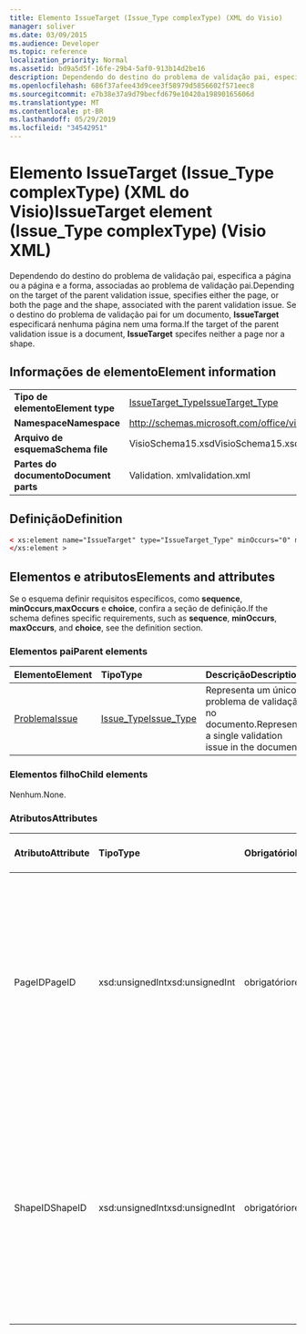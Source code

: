 ```yaml
---
title: Elemento IssueTarget (Issue_Type complexType) (XML do Visio)
manager: soliver
ms.date: 03/09/2015
ms.audience: Developer
ms.topic: reference
localization_priority: Normal
ms.assetid: bd9a5d5f-16fe-29b4-5af0-913b14d2be16
description: Dependendo do destino do problema de validação pai, especifica a página ou a página e a forma, associadas ao problema de validação pai. Se o destino do problema de validação pai for um documento, IssueTarget especificará nenhuma página nem uma forma.
ms.openlocfilehash: 686f37afee43d9cee3f58979d5856602f571eec8
ms.sourcegitcommit: e7b38e37a9d79becfd679e10420a19890165606d
ms.translationtype: MT
ms.contentlocale: pt-BR
ms.lasthandoff: 05/29/2019
ms.locfileid: "34542951"
---
```

# <a name="issuetarget-element-issuetype-complextype-visio-xml"></a><span data-ttu-id="85cb5-104">Elemento IssueTarget (Issue_Type complexType) (XML do Visio)</span><span class="sxs-lookup"><span data-stu-id="85cb5-104">IssueTarget element (Issue_Type complexType) (Visio XML)</span></span>

<span data-ttu-id="85cb5-105">Dependendo do destino do problema de validação pai, especifica a página ou a página e a forma, associadas ao problema de validação pai.</span><span class="sxs-lookup"><span data-stu-id="85cb5-105">Depending on the target of the parent validation issue, specifies either the page, or both the page and the shape, associated with the parent validation issue.</span></span> <span data-ttu-id="85cb5-106">Se o destino do problema de validação pai for um documento, **IssueTarget** especificará nenhuma página nem uma forma.</span><span class="sxs-lookup"><span data-stu-id="85cb5-106">If the target of the parent validation issue is a document, **IssueTarget** specifes neither a page nor a shape.</span></span> 
  
## <a name="element-information"></a><span data-ttu-id="85cb5-107">Informações de elemento</span><span class="sxs-lookup"><span data-stu-id="85cb5-107">Element information</span></span>

|||
|:-----|:-----|
|<span data-ttu-id="85cb5-108">**Tipo de elemento**</span><span class="sxs-lookup"><span data-stu-id="85cb5-108">**Element type**</span></span> <br/> |[<span data-ttu-id="85cb5-109">IssueTarget_Type</span><span class="sxs-lookup"><span data-stu-id="85cb5-109">IssueTarget_Type</span></span>](issuetarget_type-complextypevisio-xml.md) <br/> |
|<span data-ttu-id="85cb5-110">**Namespace**</span><span class="sxs-lookup"><span data-stu-id="85cb5-110">**Namespace**</span></span> <br/> |http://schemas.microsoft.com/office/visio/2012/main  <br/> |
|<span data-ttu-id="85cb5-111">**Arquivo de esquema**</span><span class="sxs-lookup"><span data-stu-id="85cb5-111">**Schema file**</span></span> <br/> |<span data-ttu-id="85cb5-112">VisioSchema15.xsd</span><span class="sxs-lookup"><span data-stu-id="85cb5-112">VisioSchema15.xsd</span></span>  <br/> |
|<span data-ttu-id="85cb5-113">**Partes do documento**</span><span class="sxs-lookup"><span data-stu-id="85cb5-113">**Document parts**</span></span> <br/> |<span data-ttu-id="85cb5-114">Validation. xml</span><span class="sxs-lookup"><span data-stu-id="85cb5-114">validation.xml</span></span>  <br/> |
   
## <a name="definition"></a><span data-ttu-id="85cb5-115">Definição</span><span class="sxs-lookup"><span data-stu-id="85cb5-115">Definition</span></span>

```XML
< xs:element name="IssueTarget" type="IssueTarget_Type" minOccurs="0" maxOccurs="1" >
</xs:element >
```

## <a name="elements-and-attributes"></a><span data-ttu-id="85cb5-116">Elementos e atributos</span><span class="sxs-lookup"><span data-stu-id="85cb5-116">Elements and attributes</span></span>

<span data-ttu-id="85cb5-117">Se o esquema definir requisitos específicos, como **sequence**, **minOccurs**,**maxOccurs** e **choice**, confira a seção de definição.</span><span class="sxs-lookup"><span data-stu-id="85cb5-117">If the schema defines specific requirements, such as **sequence**, **minOccurs**, **maxOccurs**, and **choice**, see the definition section.</span></span> 
  
### <a name="parent-elements"></a><span data-ttu-id="85cb5-118">Elementos pai</span><span class="sxs-lookup"><span data-stu-id="85cb5-118">Parent elements</span></span>

|<span data-ttu-id="85cb5-119">**Elemento**</span><span class="sxs-lookup"><span data-stu-id="85cb5-119">**Element**</span></span>|<span data-ttu-id="85cb5-120">**Tipo**</span><span class="sxs-lookup"><span data-stu-id="85cb5-120">**Type**</span></span>|<span data-ttu-id="85cb5-121">**Descrição**</span><span class="sxs-lookup"><span data-stu-id="85cb5-121">**Description**</span></span>|
|:-----|:-----|:-----|
|[<span data-ttu-id="85cb5-122">Problema</span><span class="sxs-lookup"><span data-stu-id="85cb5-122">Issue</span></span>](issue-element-issues_type-complextypevisio-xml.md) <br/> |[<span data-ttu-id="85cb5-123">Issue_Type</span><span class="sxs-lookup"><span data-stu-id="85cb5-123">Issue_Type</span></span>](issue_type-complextypevisio-xml.md) <br/> |<span data-ttu-id="85cb5-124">Representa um único problema de validação no documento.</span><span class="sxs-lookup"><span data-stu-id="85cb5-124">Represents a single validation issue in the document.</span></span>  <br/> |
   
### <a name="child-elements"></a><span data-ttu-id="85cb5-125">Elementos filho</span><span class="sxs-lookup"><span data-stu-id="85cb5-125">Child elements</span></span>

<span data-ttu-id="85cb5-126">Nenhum.</span><span class="sxs-lookup"><span data-stu-id="85cb5-126">None.</span></span>
  
### <a name="attributes"></a><span data-ttu-id="85cb5-127">Atributos</span><span class="sxs-lookup"><span data-stu-id="85cb5-127">Attributes</span></span>

|<span data-ttu-id="85cb5-128">**Atributo**</span><span class="sxs-lookup"><span data-stu-id="85cb5-128">**Attribute**</span></span>|<span data-ttu-id="85cb5-129">**Tipo**</span><span class="sxs-lookup"><span data-stu-id="85cb5-129">**Type**</span></span>|<span data-ttu-id="85cb5-130">**Obrigatório**</span><span class="sxs-lookup"><span data-stu-id="85cb5-130">**Required**</span></span>|<span data-ttu-id="85cb5-131">**Descrição**</span><span class="sxs-lookup"><span data-stu-id="85cb5-131">**Description**</span></span>|<span data-ttu-id="85cb5-132">**Valores possíveis**</span><span class="sxs-lookup"><span data-stu-id="85cb5-132">**Possible values**</span></span>|
|:-----|:-----|:-----|:-----|:-----|
|<span data-ttu-id="85cb5-133">PageID</span><span class="sxs-lookup"><span data-stu-id="85cb5-133">PageID</span></span>  <br/> |<span data-ttu-id="85cb5-134">xsd:unsignedInt</span><span class="sxs-lookup"><span data-stu-id="85cb5-134">xsd:unsignedInt</span></span>  <br/> |<span data-ttu-id="85cb5-135">obrigatório</span><span class="sxs-lookup"><span data-stu-id="85cb5-135">required</span></span>  <br/> |<span data-ttu-id="85cb5-136">Especifica o identificador exclusivo da página associada ao problema de validação pai.</span><span class="sxs-lookup"><span data-stu-id="85cb5-136">Specifies the unique identifier of the page that is associated with the parent validation issue.</span></span> <span data-ttu-id="85cb5-137">Se o destino for o documento, o valor PageId poderá ser 0xFFFFFFFF.</span><span class="sxs-lookup"><span data-stu-id="85cb5-137">If the target is the document, the PageID value can be 0xFFFFFFFF.</span></span>  <br/> |<span data-ttu-id="85cb5-138">Valores do tipo xsd:unsignedInt.</span><span class="sxs-lookup"><span data-stu-id="85cb5-138">Values of the xsd:unsignedInt type.</span></span>  <br/> |
|<span data-ttu-id="85cb5-139">ShapeID</span><span class="sxs-lookup"><span data-stu-id="85cb5-139">ShapeID</span></span>  <br/> |<span data-ttu-id="85cb5-140">xsd:unsignedInt</span><span class="sxs-lookup"><span data-stu-id="85cb5-140">xsd:unsignedInt</span></span>  <br/> |<span data-ttu-id="85cb5-141">obrigatório</span><span class="sxs-lookup"><span data-stu-id="85cb5-141">required</span></span>  <br/> |<span data-ttu-id="85cb5-142">Especifica o identificador exclusivo da forma associada ao problema de validação pai.</span><span class="sxs-lookup"><span data-stu-id="85cb5-142">Specifies the unique identifier of the shape that is associated with the parent validation issue.</span></span> <span data-ttu-id="85cb5-143">Se o destino for o documento ou uma página, o valor ShapeID poderá ser 0xFFFFFFFF.</span><span class="sxs-lookup"><span data-stu-id="85cb5-143">If the target is the document or a page, the ShapeID value can be 0xFFFFFFFF.</span></span>  <br/> |<span data-ttu-id="85cb5-144">Valores do tipo xsd:unsignedInt.</span><span class="sxs-lookup"><span data-stu-id="85cb5-144">Values of the xsd:unsignedInt type.</span></span>  <br/> |
   

